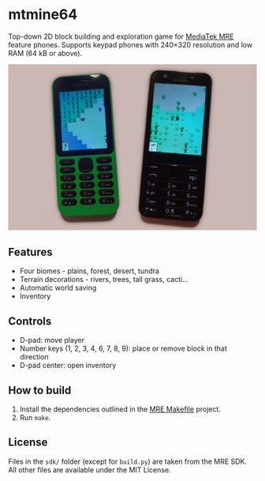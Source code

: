# mtmine64
Top-down 2D block building and exploration game for [MediaTek MRE](https://lpcwiki.miraheze.org/wiki/MediaTek_MRE) feature phones. Supports keypad phones with 240×320 resolution and low RAM (64 kB or above).

![](assets/banner.jpg)

## Features
* Four biomes - plains, forest, desert, tundra
* Terrain decorations - rivers, trees, tall grass, cacti...
* Automatic world saving
* Inventory

## Controls
* D-pad: move player
* Number keys (1, 2, 3, 4, 6, 7, 8, 9): place or remove block in that direction
* D-pad center: open inventory

## How to build
1. Install the dependencies outlined in the [MRE Makefile](https://github.com/gtrxAC/mre-makefile#dependencies) project.
2. Run `make`.

## License
Files in the `sdk/` folder (except for `build.py`) are taken from the MRE SDK. All other files are available under the MIT License.